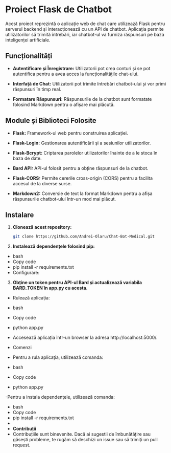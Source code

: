 # Proiect Flask de Chatbot

Acest proiect reprezintă o aplicație web de chat care utilizează Flask pentru serverul backend și interacționează cu un API de chatbot. Aplicația permite utilizatorilor să trimită întrebări, iar chatbot-ul va furniza răspunsuri pe baza inteligenței artificiale.

## Funcționalități

- **Autentificare și Înregistrare:** Utilizatorii pot crea conturi și se pot autentifica pentru a avea acces la funcționalitățile chat-ului.

- **Interfață de Chat:** Utilizatorii pot trimite întrebări chatbot-ului și vor primi răspunsuri în timp real.

- **Formatare Răspunsuri:** Răspunsurile de la chatbot sunt formatate folosind Markdown pentru o afișare mai plăcută.

## Module și Biblioteci Folosite

- **Flask:** Framework-ul web pentru construirea aplicației.

- **Flask-Login:** Gestionarea autentificării și a sesiunilor utilizatorilor.

- **Flask-Bcrypt:** Criptarea parolelor utilizatorilor înainte de a le stoca în baza de date.

- **Bard API:** API-ul folosit pentru a obține răspunsuri de la chatbot.

- **Flask-CORS:** Permite cererile cross-origin (CORS) pentru a facilita accesul de la diverse surse.

- **Markdown2:** Conversie de text la format Markdown pentru a afișa răspunsurile chatbot-ului într-un mod mai plăcut.

## Instalare

1. **Clonează acest repository:**
   ```bash
   git clone https://github.com/Andrei-Olaru/Chat-Bot-Medical.git

2. **Instalează dependențele folosind pip:**

- bash
- Copy code
- pip install -r requirements.txt
- Configurare:

3. **Obține un token pentru API-ul Bard și actualizează variabila BARD_TOKEN în app.py cu acesta.**

- Rulează aplicația:

- bash
- Copy code
- python app.py
- Accesează aplicația într-un browser la adresa http://localhost:5000/.

- Comenzi
- Pentru a rula aplicația, utilizează comanda:

- bash
- Copy code
- python app.py

-Pentru a instala dependențele, utilizează comanda:

- bash
- Copy code
- pip install -r requirements.txt
- 
- **Contribuții**
- Contribuțiile sunt binevenite. Dacă ai sugestii de îmbunătățire sau găsești probleme, te rugăm să deschizi un issue sau să trimiți un pull request.
   
